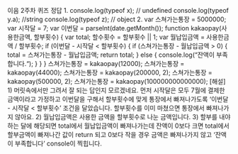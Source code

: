 이음 2주차 퀴즈 정답
1.
console.log(typeof x); // undefined
console.log(typeof y.a); //string
console.log(typeof z); // object
2.
var 스쳐가는통장 = 5000000;
var 시작달 = 7;
var 이번달 = parseInt(date.getMonth());
function kakaopay(사용한금액, 할부횟수) {
 var total;
 할수횟수 = 할부횟수 || 1;
 var 월납입금액 = 사용한금액 / 할부횟수;
 if (이번달 - 시작달 < 할부횟수) {
  if (스쳐가는통장 - 월납입금액 > 0) {
   total = 스쳐가는통장 - 월납입금액;
   return total;
  } else {
   console.log(“잔액이 부족합니다.“);
  }
 }
}
스쳐가는통장 = kakaopay(12000);
스쳐가는통장 = kakaopay(44000);
스쳐가는통장 = kakaopay(200000, 2);
스쳐가는통장 = kakaopay(500000, 2);
스쳐가는통장 = kakaopay(100000000000000);
[해설]
1)
머릿속에서만 그려서 잘 되는 답인지 모르겠네요.
먼저 시작달은 모두 7월에 결제한 금액이라고 가정하고 이번달을 구해서 할부횟수에 맞게 통장에서 빠져나가도록 ‘이번달 - 시작달 < 할부횟수’ 조건을 달았습니다. 할부횟수를 이미 마쳤으면 통장에서 빠져나가지 않아요.
2)
월납입금액은 사용한 금액을 할부횟수로 나눈 금액입니다.
3)
할부를 내야하는 달에 해당되면 total에서 월납입금액이 빠져나가는데 잔액이 0보다 크면 total에서 할부금액이 빠져나간 값이 return 되고 0보다 작을 경우 금액은 빠져나가지 않고 ‘잔액이 부족합니다’ console이 찍힙니다.